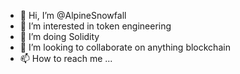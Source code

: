 - 👋 Hi, I’m @AlpineSnowfall
- 👀 I’m interested in token engineering
- 🌱 I’m doing Solidity
- 💞️ I’m looking to collaborate on anything blockchain
- 📫 How to reach me ...

<!---
AlpineSnowfall/AlpineSnowfall is a ✨ special ✨ repository because its `README.md` (this file) appears on your GitHub profile.
You can click the Preview link to take a look at your changes.
--->
